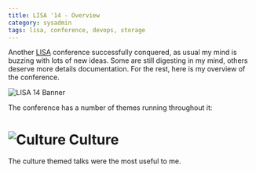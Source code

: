 ```yaml
---
title: LISA '14 - Overview
category: sysadmin
tags: lisa, conference, devops, storage
---
```


Another [LISA](https://www.usenix.org/conference/lisa14) conference successfully conquered, as usual my mind is buzzing with lots of new ideas. Some are still digesting in my mind, others deserve more details documentation. For the rest, here is my overview of the conference.

![LISA 14 Banner]({{siteurl}}/images/2014-lisa/lisa14_banner.png)

The conference has a number of themes running throughout it:

# ![Culture]({{siteurl}}/images/2014-lisa/culture_base.png) Culture

The culture themed talks were the most useful to me.
